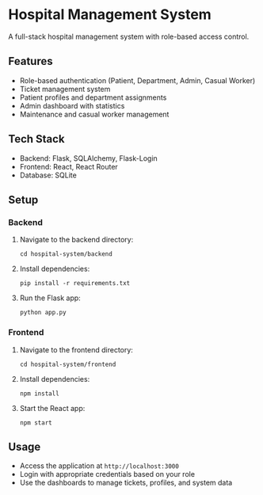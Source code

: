 # Hospital Management System

A full-stack hospital management system with role-based access control.

## Features

- Role-based authentication (Patient, Department, Admin, Casual Worker)
- Ticket management system
- Patient profiles and department assignments
- Admin dashboard with statistics
- Maintenance and casual worker management

## Tech Stack

- Backend: Flask, SQLAlchemy, Flask-Login
- Frontend: React, React Router
- Database: SQLite

## Setup

### Backend

1. Navigate to the backend directory:
   ```
   cd hospital-system/backend
   ```

2. Install dependencies:
   ```
   pip install -r requirements.txt
   ```

3. Run the Flask app:
   ```
   python app.py
   ```

### Frontend

1. Navigate to the frontend directory:
   ```
   cd hospital-system/frontend
   ```

2. Install dependencies:
   ```
   npm install
   ```

3. Start the React app:
   ```
   npm start
   ```

## Usage

- Access the application at `http://localhost:3000`
- Login with appropriate credentials based on your role
- Use the dashboards to manage tickets, profiles, and system data